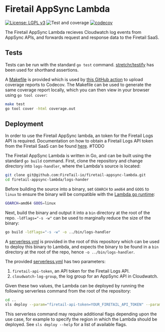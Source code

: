 # Firetail AppSync Lambda

[![License: LGPL v3](https://img.shields.io/badge/License-LGPL_v3-blue.svg)](https://www.gnu.org/licenses/lgpl-3.0) ![Test and coverage](https://github.com/FireTail-io/firetail-appsync-lambda/actions/workflows/codecov.yml/badge.svg?branch=main) [![codecov](https://codecov.io/gh/FireTail-io/firetail-appsync-lambda/branch/main/graph/badge.svg?token=GEPKMSC5ID)](https://codecov.io/gh/FireTail-io/firetail-appsync-lambda)

The Firetail AppSync Lambda recieves Cloudwatch log events from AppSync APIs, and forwards request and response data to the Firetail SaaS.



## Tests

Tests can be run with the standard `go test` command. [stretchr/testify](https://github.com/stretchr/testify) has been used for shorthand assertions. 

A [Makefile](./Makefile) is provided which is used by [this GitHub action](./.github/workflows/codecov.yml) to upload coverage reports to Codecov. The Makefile can be used to generate the same coverage report locally, which you can then view in your browser using `go tool cover`:

```bash
make test
go tool cover -html coverage.out
```



## Deployment

In order to use the Firetail AppSync lambda, an token for the Firetail Logs API is required. Documentation on how to obtain a Firetail Logs API token from the Firetail SaaS can be found [here](). #TODO

The Firetail AppSync Lambda is written in Go, and can be built using the standard `go build` command. First, clone the repository and change directory into `logs-handler`, where the Lambda's source is located:

```bash
git clone git@github.com:FireTail-io/firetail-appsync-lambda.git
cd firetail-appsync-lambda/logs-hander
```

Before building the source into a binary, set `GOARCH` to `amd64` and `GOOS` to `linux` to ensure the binary will be compatible with the [Lambda go runtime](https://docs.aws.amazon.com/lambda/latest/dg/lambda-runtimes.html):

```bash
GOARCH=amd64 GOOS=linux
```

Next, build the binary and output it into a `bin` directory at the root of the repo. `-ldflags="-s -w"` can be used to marginally reduce the size of the binary:

```bash
go build -ldflags="-s -w" -o ../bin/logs-handler
```

A [serverless.yml](./serverless.yml) is provided in the root of this repository which can be used to deploy this binary to Lambda, and expects the binary to be found in a `bin` directory at the root of the repo, hence `-o ../bin/logs-handler`.

The provided [serverless.yml](./serverless.yml) has two parameters:

1. `firetail-api-token`, an API token for the Firetail Logs API.
2. `cloudwatch-log-group`, the log group for an AppSync API in Cloudwatch.

Given these two values, the Lambda can be deployed by running the following serverless command from the root of the repository:

```bash
cd ..
sls deploy --param="firetail-api-token=YOUR_FIRETAIL_API_TOKEN" --param="cloudwatch-log-group=YOUR_CLOUDWATCH_LOG_GROUP"
```

This serverless command may require additional flags depending upon the use case, for example to specify the region in which the Lambda should be deployed. See `sls deploy --help` for a list of available flags.
